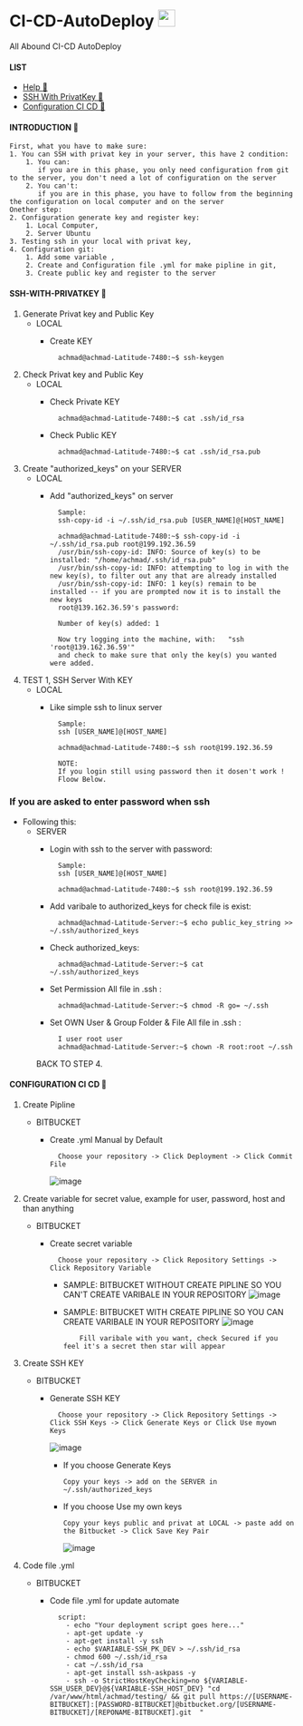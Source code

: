 # CI-CD-AutoDeploy <img src="https://raw.githubusercontent.com/MartinHeinz/MartinHeinz/master/wave.gif" width="30px">
All Abound CI-CD AutoDeploy

#### LIST
- [Help 👻](#introduction-)
- [SSH With PrivatKey 👻](#ssh-with-privatkey-)
- [Configuration CI CD 👻](#configuration-ci-cd-)

#### INTRODUCTION 👻

    First, what you have to make sure:
    1. You can SSH with privat key in your server, this have 2 condition:
        1. You can:
           if you are in this phase, you only need configuration from git to the server, you don't need a lot of configuration on the server
        2. You can't:
           if you are in this phase, you have to follow from the beginning the configuration on local computer and on the server
    Onether step:
    2. Configuration generate key and register key:
        1. Local Computer,
        2. Server Ubuntu
    3. Testing ssh in your local with privat key,
    4. Configuration git:
        1. Add some variable ,
        2. Create and Configuration file .yml for make pipline in git,
        3. Create public key and register to the server

#### SSH-WITH-PRIVATKEY 👻
1. Generate Privat key and Public Key
    * LOCAL
        * Create KEY
                                                        
                achmad@achmad-Latitude-7480:~$ ssh-keygen
2. Check Privat key and Public Key
    * LOCAL
        * Check Private KEY
        
                achmad@achmad-Latitude-7480:~$ cat .ssh/id_rsa
        * Check Public KEY
        
                achmad@achmad-Latitude-7480:~$ cat .ssh/id_rsa.pub
3. Create "authorized_keys" on your SERVER
    * LOCAL
        * Add "authorized_keys" on server
        
                Sample: 
                ssh-copy-id -i ~/.ssh/id_rsa.pub [USER_NAME]@[HOST_NAME]
                
                achmad@achmad-Latitude-7480:~$ ssh-copy-id -i ~/.ssh/id_rsa.pub root@199.192.36.59
                /usr/bin/ssh-copy-id: INFO: Source of key(s) to be installed: "/home/achmad/.ssh/id_rsa.pub"
                /usr/bin/ssh-copy-id: INFO: attempting to log in with the new key(s), to filter out any that are already installed
                /usr/bin/ssh-copy-id: INFO: 1 key(s) remain to be installed -- if you are prompted now it is to install the new keys
                root@139.162.36.59's password: 

                Number of key(s) added: 1

                Now try logging into the machine, with:   "ssh 'root@139.162.36.59'"
                and check to make sure that only the key(s) you wanted were added.
3. TEST 1, SSH Server With KEY
    * LOCAL
        * Like simple ssh to linux server
        
                Sample: 
                ssh [USER_NAME]@[HOST_NAME]
                
                achmad@achmad-Latitude-7480:~$ ssh root@199.192.36.59
                
                NOTE:
                If you login still using password then it dosen't work !
                Floow Below.
                
### If you are asked to enter password when ssh ###
* Following this:
    * SERVER
        * Login with ssh to the server with password:
        
                Sample: 
                ssh [USER_NAME]@[HOST_NAME]
                
                achmad@achmad-Latitude-7480:~$ ssh root@199.192.36.59
                
        * Add varibale to authorized_keys for check file is exist:
        
                achmad@achmad-Latitude-Server:~$ echo public_key_string >> ~/.ssh/authorized_keys
                
        * Check authorized_keys:

                achmad@achmad-Latitude-Server:~$ cat ~/.ssh/authorized_keys
                
        * Set Permission All file in .ssh :

                achmad@achmad-Latitude-Server:~$ chmod -R go= ~/.ssh

        * Set OWN User & Group Folder & File All file in .ssh :
                
                I user root user
                achmad@achmad-Latitude-Server:~$ chown -R root:root ~/.ssh
                
        BACK TO STEP 4.
    

#### CONFIGURATION CI CD 👻
1. Create Pipline
    * BITBUCKET
        * Create .yml Manual by Default
                                                        
                Choose your repository -> Click Deployment -> Click Commit File
                
            ![image](https://user-images.githubusercontent.com/77251566/167135052-d7968e2a-dabf-4e23-8085-6d705a732bf7.png)

2. Create variable for secret value, example for user, password, host and than anything
    * BITBUCKET
        * Create secret variable
                                                        
                Choose your repository -> Click Repository Settings -> Click Repository Variable
                
            * SAMPLE: BITBUCKET WITHOUT CREATE PIPLINE SO YOU CAN'T CREATE VARIBALE IN YOUR REPOSITORY 
            ![image](https://user-images.githubusercontent.com/77251566/167136349-cefd65ad-2bf2-4f1e-8dae-f305c918b369.png)
            * SAMPLE: BITBUCKET WITH CREATE PIPLINE SO YOU CAN CREATE VARIBALE IN YOUR REPOSITORY 
            ![image](https://user-images.githubusercontent.com/77251566/167137998-e1f1599f-95fb-488d-be28-a3ca64dc55aa.png)

                      Fill varibale with you want, check Secured if you feel it's a secret then star will appear

3. Create SSH KEY
    * BITBUCKET
        * Generate SSH KEY
                                                        
                Choose your repository -> Click Repository Settings -> Click SSH Keys -> Click Generate Keys or Click Use myown Keys

            ![image](https://user-images.githubusercontent.com/77251566/167141409-e4e14f0d-483e-4777-9c89-4140afda92e7.png)

            * If you choose Generate Keys
                  
                  Copy your keys -> add on the SERVER in ~/.ssh/authorized_keys
            
            * If you choose Use my own keys
                  
                  Copy your keys public and privat at LOCAL -> paste add on the Bitbucket -> Click Save Key Pair
                  
                ![image](https://user-images.githubusercontent.com/77251566/167139850-852d3386-75d3-44db-9a04-118e8fa20b47.png)
                  
4. Code file .yml
    * BITBUCKET
        * Code file .yml for update automate

                script:
                  - echo "Your deployment script goes here..."
                  - apt-get update -y
                  - apt-get install -y ssh
                  - echo $VARIABLE-SSH_PK_DEV > ~/.ssh/id_rsa
                  - chmod 600 ~/.ssh/id_rsa
                  - cat ~/.ssh/id_rsa
                  - apt-get install ssh-askpass -y
                  - ssh -o StrictHostKeyChecking=no ${VARIABLE-SSH_USER_DEV}@${VARIABLE-SSH_HOST_DEV} "cd /var/www/html/achmad/testing/ && git pull https://[USERNAME-BITBUCKET]:[PASSWORD-BITBUCKET]@bitbucket.org/[USERNAME-BITBUCKET]/[REPONAME-BITBUCKET].git  "


